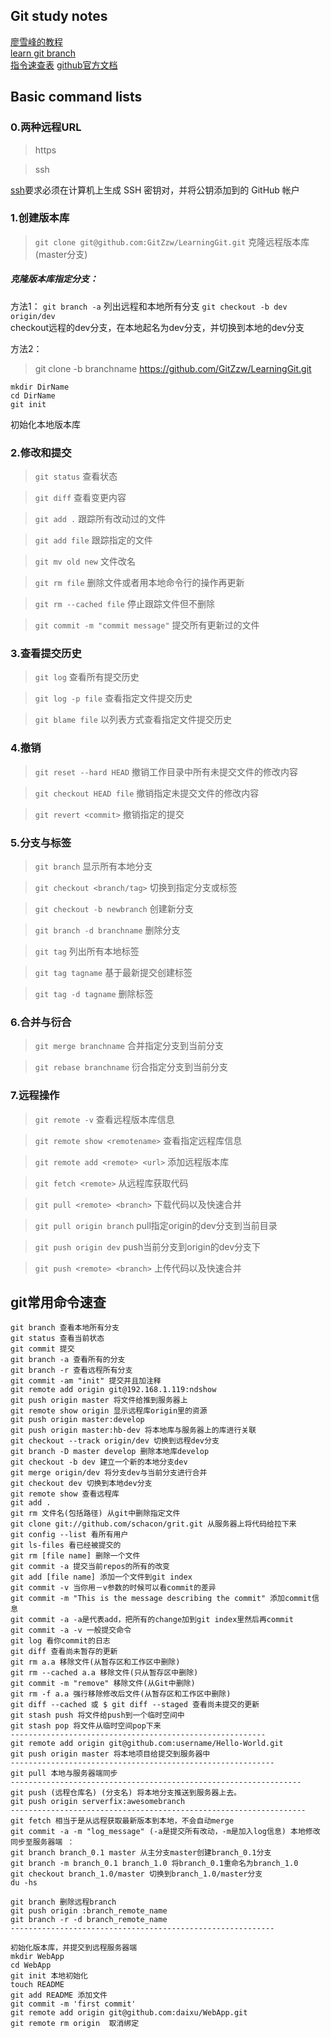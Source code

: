 ## Git study notes
[廖雪峰的教程](https://www.liaoxuefeng.com/wiki/896043488029600)    
[learn git branch](https://learngitbranching.js.org/?locale=zh_CN)    
[指令速查表](https://www.cnblogs.com/kenshinobiy/p/4543976.html)
[github官方文档](https://docs.github.com/cn/free-pro-team@latest/github/using-git/managing-remote-repositories)
## Basic command lists


### 0.两种远程URL
> https  

> ssh 

[ssh](https://docs.github.com/cn/free-pro-team@latest/github/using-git/which-remote-url-should-i-use)要求必须在计算机上生成 SSH 密钥对，并将公钥添加到的 GitHub 帐户

### 1.创建版本库
> `git clone git@github.com:GitZzw/LearningGit.git`  克隆远程版本库(master分支)

##### 克隆版本库指定分支：
方法1：
`git branch -a` 列出远程和本地所有分支
`git checkout -b dev origin/dev`  
checkout远程的dev分支，在本地起名为dev分支，并切换到本地的dev分支

方法2：
> git clone -b branchname https://github.com/GitZzw/LearningGit.git   

> 
```
mkdir DirName
cd DirName
git init
```                                     
初始化本地版本库

### 2.修改和提交
> `git status`     查看状态 

> `git diff`       查看变更内容  

> `git add .`      跟踪所有改动过的文件 

> `git add file`   跟踪指定的文件 

> `git mv old new` 文件改名 

> `git rm file`    删除文件或者用本地命令行的操作再更新 

> `git rm --cached file`  停止跟踪文件但不删除 

> `git commit -m "commit message"` 提交所有更新过的文件 


### 3.查看提交历史
> `git log`        查看所有提交历史 

> `git log -p file`  查看指定文件提交历史 

> `git blame file`   以列表方式查看指定文件提交历史 

### 4.撤销
> `git reset --hard HEAD` 撤销工作目录中所有未提交文件的修改内容 

> `git checkout HEAD file` 撤销指定未提交文件的修改内容 

> `git revert <commit>`   撤销指定的提交 


### 5.分支与标签
> `git branch`  显示所有本地分支 

> `git checkout <branch/tag>`  切换到指定分支或标签 

> `git checkout -b newbranch`    创建新分支 

> `git branch -d branchname`  删除分支 

> `git tag`     列出所有本地标签 

> `git tag tagname` 基于最新提交创建标签 

> `git tag -d tagname` 删除标签 

### 6.合并与衍合
> `git merge branchname` 合并指定分支到当前分支 

> `git rebase branchname` 衍合指定分支到当前分支 

 

### 7.远程操作
> `git remote -v`   查看远程版本库信息 

> `git remote show <remotename>`   查看指定远程库信息 

> `git remote add <remote> <url>`  添加远程版本库 

> `git fetch <remote>`    从远程库获取代码 

> `git pull <remote> <branch>`   下载代码以及快速合并

> `git pull origin branch` pull指定origin的dev分支到当前目录

> `git push origin dev`  push当前分支到origin的dev分支下

> `git push <remote> <branch>`   上传代码以及快速合并 


## git常用命令速查
```
git branch 查看本地所有分支
git status 查看当前状态
git commit 提交
git branch -a 查看所有的分支
git branch -r 查看远程所有分支
git commit -am "init" 提交并且加注释
git remote add origin git@192.168.1.119:ndshow
git push origin master 将文件给推到服务器上
git remote show origin 显示远程库origin里的资源
git push origin master:develop
git push origin master:hb-dev 将本地库与服务器上的库进行关联
git checkout --track origin/dev 切换到远程dev分支
git branch -D master develop 删除本地库develop
git checkout -b dev 建立一个新的本地分支dev
git merge origin/dev 将分支dev与当前分支进行合并
git checkout dev 切换到本地dev分支
git remote show 查看远程库
git add .
git rm 文件名(包括路径) 从git中删除指定文件
git clone git://github.com/schacon/grit.git 从服务器上将代码给拉下来
git config --list 看所有用户
git ls-files 看已经被提交的
git rm [file name] 删除一个文件
git commit -a 提交当前repos的所有的改变
git add [file name] 添加一个文件到git index
git commit -v 当你用－v参数的时候可以看commit的差异
git commit -m "This is the message describing the commit" 添加commit信息
git commit -a -a是代表add，把所有的change加到git index里然后再commit
git commit -a -v 一般提交命令
git log 看你commit的日志
git diff 查看尚未暂存的更新
git rm a.a 移除文件(从暂存区和工作区中删除)
git rm --cached a.a 移除文件(只从暂存区中删除)
git commit -m "remove" 移除文件(从Git中删除)
git rm -f a.a 强行移除修改后文件(从暂存区和工作区中删除)
git diff --cached 或 $ git diff --staged 查看尚未提交的更新
git stash push 将文件给push到一个临时空间中
git stash pop 将文件从临时空间pop下来
---------------------------------------------------------
git remote add origin git@github.com:username/Hello-World.git
git push origin master 将本地项目给提交到服务器中
-----------------------------------------------------------
git pull 本地与服务器端同步
-----------------------------------------------------------------
git push (远程仓库名) (分支名) 将本地分支推送到服务器上去。
git push origin serverfix:awesomebranch
------------------------------------------------------------------
git fetch 相当于是从远程获取最新版本到本地，不会自动merge
git commit -a -m "log_message" (-a是提交所有改动，-m是加入log信息) 本地修改同步至服务器端 ：
git branch branch_0.1 master 从主分支master创建branch_0.1分支
git branch -m branch_0.1 branch_1.0 将branch_0.1重命名为branch_1.0
git checkout branch_1.0/master 切换到branch_1.0/master分支
du -hs

git branch 删除远程branch
git push origin :branch_remote_name
git branch -r -d branch_remote_name
-----------------------------------------------------------

初始化版本库，并提交到远程服务器端
mkdir WebApp
cd WebApp
git init 本地初始化
touch README
git add README 添加文件
git commit -m 'first commit'
git remote add origin git@github.com:daixu/WebApp.git
git remote rm origin  取消绑定
```


